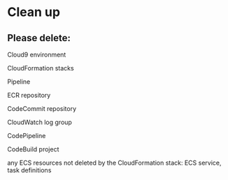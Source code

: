 # Clean up

## Please delete:

Cloud9 environment

CloudFormation stacks&#x20;

Pipeline

ECR repository

CodeCommit repository

CloudWatch log group&#x20;

CodePipeline

CodeBuild project

any ECS resources not deleted by the CloudFormation stack: ECS service, task definitions &#x20;
